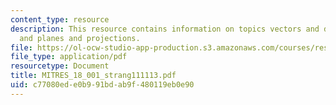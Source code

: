 ```yaml
---
content_type: resource
description: This resource contains information on topics vectors and dot products
  and planes and projections.
file: https://ol-ocw-studio-app-production.s3.amazonaws.com/courses/res-18-001-calculus-online-textbook-spring-2005/c77080ede0b991bdab9f480119eb0e90_MITRES_18_001_strang111113.pdf
file_type: application/pdf
resourcetype: Document
title: MITRES_18_001_strang111113.pdf
uid: c77080ed-e0b9-91bd-ab9f-480119eb0e90
---
```


